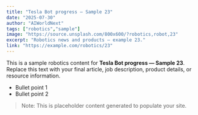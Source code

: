 ```yaml
---
title: "Tesla Bot progress — Sample 23"
date: "2025-07-30"
author: "AIWorldNext"
tags: ["robotics","sample"]
image: "https://source.unsplash.com/800x600/?robotics,robot,23"
excerpt: "Robotics news and products — example 23."
link: "https://example.com/robotics/23"
---
```


This is a sample robotics content for **Tesla Bot progress — Sample 23**. Replace this text with your final article, job description, product details, or resource information.

- Bullet point 1
- Bullet point 2

> Note: This is placeholder content generated to populate your site.

